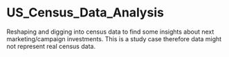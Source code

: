 # US_Census_Data_Analysis
Reshaping and digging into census data to find some insights about next marketing/campaign investments. This is a study case therefore data might not represent real census data.
